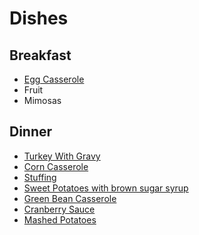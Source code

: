 # Dishes

## Breakfast

- [Egg Casserole](./egg-casserole.md)
- Fruit
- Mimosas

## Dinner

- [Turkey With Gravy](./turkey.md)
- [Corn Casserole](./corn-casserole.md)
- [Stuffing](./stuffing.md)
- [Sweet Potatoes with brown sugar syrup](./sweet-potatoes.md)
- [Green Bean Casserole](./green-bean-casserole.md)
- [Cranberry Sauce](./cranberry-sauce.md)
- [Mashed Potatoes](./mashed-potatoes.md)
